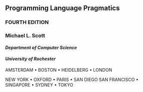 ## **Programming Language Pragmatics**

### FOURTH EDITION

### Michael L. Scott

#### *Department of Computer Science*

#### *University of Rochester*

AMSTERDAM • BOSTON • HEIDELBERG • LONDON

NEW YORK • OXFORD • PARIS • SAN DIEGO SAN FRANCISCO • SINGAPORE • SYDNEY • TOKYO


